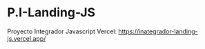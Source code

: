 # P.I-Landing-JS
Proyecto Integrador  Javascript
Vercel: https://inategrador-landing-js.vercel.app/
